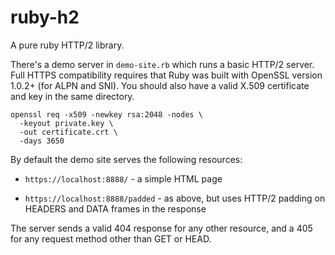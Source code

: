 # ruby-h2

A pure ruby HTTP/2 library.

There's a demo server in `demo-site.rb` which runs a basic HTTP/2
server.  Full HTTPS compatibility requires that Ruby was built with
OpenSSL version 1.0.2+ (for ALPN and SNI).  You should also have a
valid X.509 certificate and key in the same directory.

    openssl req -x509 -newkey rsa:2048 -nodes \
      -keyout private.key \
      -out certificate.crt \
      -days 3650

By default the demo site serves the following resources:

* `https://localhost:8888/` - a simple HTML page

* `https://localhost:8888/padded` - as above, but uses HTTP/2 padding
   on HEADERS and DATA frames in the response

The server sends a valid 404 response for any other resource, and a 405
for any request method other than GET or HEAD.

